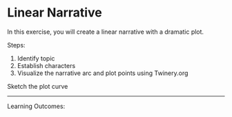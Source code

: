 # Linear Narrative

In this exercise, you will create a linear narrative with a dramatic plot.

Steps:

1. Identify topic
2. Establish characters
3. Visualize the narrative arc and plot points using Twinery.org

Sketch the plot curve



---

Learning Outcomes:

